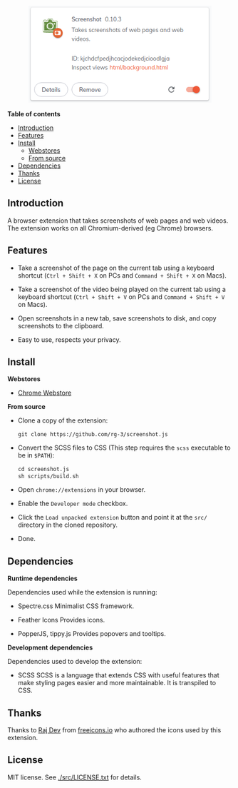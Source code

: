 <p align="center">
  <img src="/webstore-assets/screenshot.png" alt="Screenshot logo">
</p>

**Table of contents**

* <a href="#introduction"> Introduction </a>
* <a href="#features"> Features </a>
* <a href='#install'>Install</a>
  * <a href='#install-webstores'> Webstores </a>
  * <a href='#install-fromsource'> From source </a>
* <a href='#dependencies'>Dependencies</a>
* <a href='#thanks'>Thanks</a>
* <a href='#license'>License</a>

## <a id='introduction'>Introduction</a>

A browser extension that takes screenshots of web pages and web videos.
The extension works on all Chromium-derived (eg Chrome) browsers.

## <a id='features'>Features</a>

* Take a screenshot of the page on the current tab using a keyboard shortcut
  (`Ctrl + Shift + X` on PCs and  `Command + Shift + X` on Macs).

* Take a screenshot of the video being played on the current tab using a keyboard shortcut
  (`Ctrl + Shift + V` on PCs and  `Command + Shift + V` on Macs).

* Open screenshots in a new tab, save screenshots to disk, and copy screenshots
  to the clipboard.

* Easy to use, respects your privacy.


## <a id='install'> Install </a>

<a id='install-webstores'>**Webstores**</a>

* [Chrome Webstore](https://chrome.google.com/webstore/detail/screenshot/ehmcpclingghgidajkpodncclbginiak)

<a id='install-fromsource'>**From source**</a>

* Clone a copy of the extension:

      git clone https://github.com/rg-3/screenshot.js

* Convert the SCSS files to CSS
  (This step requires the `scss` executable to be in `$PATH`):

      cd screenshot.js
      sh scripts/build.sh

* Open `chrome://extensions` in your browser.

* Enable the `Developer mode` checkbox.

* Click the `Load unpacked extension` button and point it at the `src/`
  directory in the cloned repository.

* Done.

## <a id='dependencies'> Dependencies </a>

**Runtime dependencies**

Dependencies used while the extension is running:

* Spectre.css
  Minimalist CSS framework.

* Feather Icons
  Provides icons.

* PopperJS, tippy.js
  Provides popovers and tooltips.

**Development dependencies**

Dependencies used to develop the extension:

  * SCSS
    SCSS is a language that extends CSS with useful features that make
    styling pages easier and more maintainable. It is transpiled to CSS.

## <a id='thanks'>Thanks</a>

Thanks to [Raj Dev](https://freeicons.io/profile/714) from [freeicons.io](https://www.freeicons.io)
who authored the icons used by this extension.

## <a id='license'>License</a>

MIT license. See [./src/LICENSE.txt](./src/LICENSE.txt) for details.
